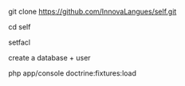 git clone https://github.com/InnovaLangues/self.git

cd self

setfacl

create a database + user

php app/console doctrine:fixtures:load